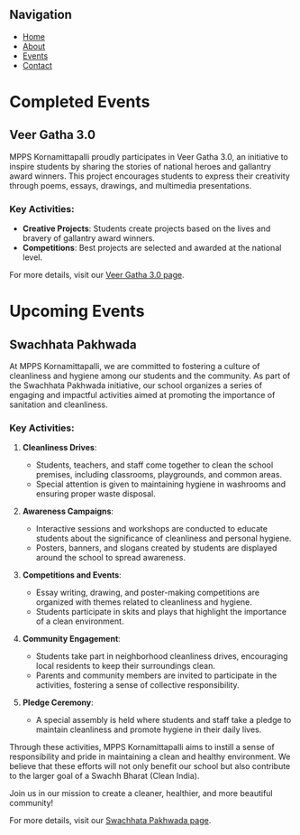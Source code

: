 ## Navigation
- [Home](./index.md)
- [About](./about.md)
- [Events](./events.md)
- [Contact](./contact.md)

# Completed Events

## Veer Gatha 3.0
MPPS Kornamittapalli proudly participates in Veer Gatha 3.0, an initiative to inspire students by sharing the stories of national heroes and gallantry award winners. This project encourages students to express their creativity through poems, essays, drawings, and multimedia presentations.

### Key Activities:
- **Creative Projects**: Students create projects based on the lives and bravery of gallantry award winners.
- **Competitions**: Best projects are selected and awarded at the national level.

For more details, visit our [Veer Gatha 3.0 page](./veer-gatha-3-0.md).

# Upcoming Events

## Swachhata Pakhwada
At MPPS Kornamittapalli, we are committed to fostering a culture of cleanliness and hygiene among our students and the community. As part of the Swachhata Pakhwada initiative, our school organizes a series of engaging and impactful activities aimed at promoting the importance of sanitation and cleanliness.

### Key Activities:
1. **Cleanliness Drives**:
   - Students, teachers, and staff come together to clean the school premises, including classrooms, playgrounds, and common areas.
   - Special attention is given to maintaining hygiene in washrooms and ensuring proper waste disposal.

2. **Awareness Campaigns**:
   - Interactive sessions and workshops are conducted to educate students about the significance of cleanliness and personal hygiene.
   - Posters, banners, and slogans created by students are displayed around the school to spread awareness.

3. **Competitions and Events**:
   - Essay writing, drawing, and poster-making competitions are organized with themes related to cleanliness and hygiene.
   - Students participate in skits and plays that highlight the importance of a clean environment.

4. **Community Engagement**:
   - Students take part in neighborhood cleanliness drives, encouraging local residents to keep their surroundings clean.
   - Parents and community members are invited to participate in the activities, fostering a sense of collective responsibility.

5. **Pledge Ceremony**:
   - A special assembly is held where students and staff take a pledge to maintain cleanliness and promote hygiene in their daily lives.

Through these activities, MPPS Kornamittapalli aims to instill a sense of responsibility and pride in maintaining a clean and healthy environment. We believe that these efforts will not only benefit our school but also contribute to the larger goal of a Swachh Bharat (Clean India).

Join us in our mission to create a cleaner, healthier, and more beautiful community!

For more details, visit our [Swachhata Pakhwada page](./swatchata-pakwada.md).